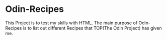 # Odin-Recipes
This Project is to test my skills with HTML. The main purpose of Odin-Recipes is to list out different Recipes that TOP(The Odin Project) has given me.
